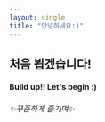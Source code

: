 ```yaml
---
layout: single
title: "안녕하세요:)"
---
```


## 처음 뵙겠습니다!

#### Build up!! Let's begin :)

###### ✨꾸준하게 즐기며✨
